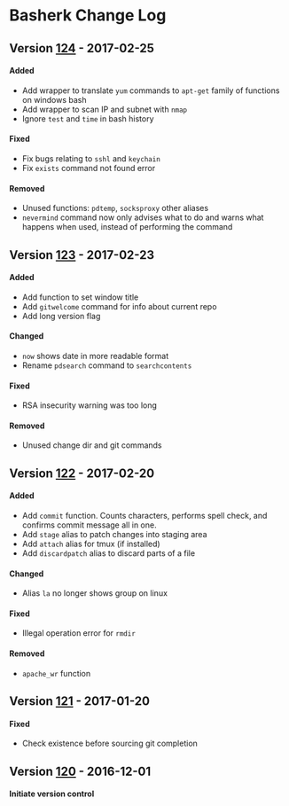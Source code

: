 # Basherk Change Log

## Version [124] - 2017-02-25
#### Added
- Add wrapper to translate `yum` commands to `apt-get` family of functions on windows bash
- Add wrapper to scan IP and subnet with `nmap`
- Ignore `test` and `time` in bash history

#### Fixed
- Fix bugs relating to `sshl` and `keychain`
- Fix `exists` command not found error

#### Removed
- Unused functions: `pdtemp`, `socksproxy` other aliases
- `nevermind` command now only advises what to do and warns what happens when used, instead of performing the command


## Version [123] - 2017-02-23
#### Added
- Add function to set window title
- Add `gitwelcome` command for info about current repo
- Add long version flag

#### Changed
- `now` shows date in more readable format
- Rename `pdsearch` command to `searchcontents`

#### Fixed
- RSA insecurity warning was too long

#### Removed
- Unused change dir and git commands


## Version [122] - 2017-02-20
#### Added
- Add `commit` function. Counts characters, performs spell check, and confirms commit message all in one.
- Add `stage` alias to patch changes into staging area
- Add `attach` alias for tmux (if installed)
- Add `discardpatch` alias to discard parts of a file

#### Changed
- Alias `la` no longer shows group on linux

#### Fixed
- Illegal operation error for `rmdir`

#### Removed
- `apache_wr` function


## Version [121] - 2017-01-20
#### Fixed
- Check existence before sourcing git completion


## Version [120] - 2016-12-01
#### Initiate version control

[124]: https://bitbucket.org/czechmeight/basherk/branches/compare/124%0D123
[123]: https://bitbucket.org/czechmeight/basherk/branches/compare/123%0D122
[122]: https://bitbucket.org/czechmeight/basherk/branches/compare/122%0D121
[121]: https://bitbucket.org/czechmeight/basherk/branches/compare/121%0D120
[120]: https://bitbucket.org/czechmeight/basherk/commits/8f7b0f2a4b4a55240320e4437928b5ccab4e1640
